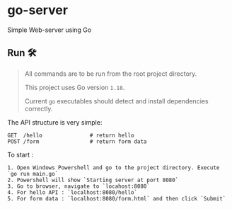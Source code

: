 # go-server
Simple Web-server using Go

## Run 🛠
> All commands are to be run from the root project directory.
> 
> This project uses Go version `1.18`.
> 
> Current `go` executables should detect and install dependencies correctly.

The API structure is very simple:
```
GET  /hello               # return hello
POST /form                # return form data
```

To start :
```
1. Open Windows Powershell and go to the project directory. Execute `go run main.go`
2. Powershell will show `Starting server at port 8080`
3. Go to browser, navigate to `locahost:8080`
4. For hello API : `localhost:8080/hello` 
5. For form data : `localhost:8080/form.html` and then click `Submit`
